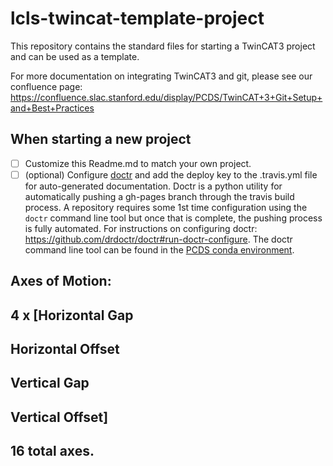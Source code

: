 # lcls-twincat-template-project

This repository contains the standard files for starting a TwinCAT3 project and
can be used as a template. 

For more documentation on integrating TwinCAT3 and git, please see our confluence page:
https://confluence.slac.stanford.edu/display/PCDS/TwinCAT+3+Git+Setup+and+Best+Practices

## When starting a new project

 - [ ] Customize this Readme.md to match your own project.
 - [ ] (optional) Configure [doctr](https://pypi.org/project/doctr/) and add the deploy key to the .travis.yml file for auto-generated documentation. Doctr is a python utility for automatically pushing a gh-pages branch through the travis build process. A repository requires some 1st time configuration using the `doctr` command line tool but once that is complete, the pushing process is fully automated. For instructions on configuring doctr: https://github.com/drdoctr/doctr#run-doctr-configure. The doctr command line tool can be found in the [PCDS conda environment](https://github.com/pcdshub/pcds-envs).

## Axes of Motion:


## 4 x [Horizontal Gap
##    Horizontal Offset
##   Vertical Gap
##    Vertical Offset]
    
## 16 total axes.
